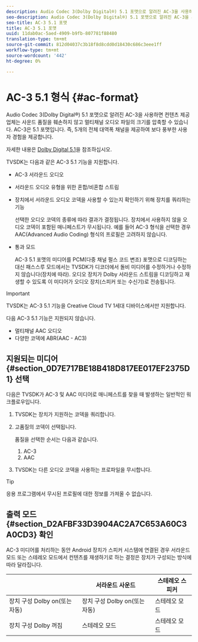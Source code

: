 ```yaml
---
description: Audio Codec 3(Dolby Digital®) 5.1 포맷으로 알려진 AC-3을 사용하면 컨텐츠 제공업체는 사운드 품질을 훼손하지 않고 멀티채널 오디오 파일의 크기를 압축할 수 있습니다. AC-3은 5.1 포맷입니다. 즉, 5개의 전체 대역폭 채널을 제공하여 보다 풍부한 사용자 경험을 제공합니다.
seo-description: Audio Codec 3(Dolby Digital®) 5.1 포맷으로 알려진 AC-3을 사용하면 컨텐츠 제공업체는 사운드 품질을 훼손하지 않고 멀티채널 오디오 파일의 크기를 압축할 수 있습니다. AC-3은 5.1 포맷입니다. 즉, 5개의 전체 대역폭 채널을 제공하여 보다 풍부한 사용자 경험을 제공합니다.
seo-title: AC-3 5.1 포맷
title: AC-3 5.1 포맷
uuid: 11dab0ac-5aed-4909-b9fb-807781f88480
translation-type: tm+mt
source-git-commit: 812d04037c3b18f8d8cdd0d18430c686c3eee1ff
workflow-type: tm+mt
source-wordcount: '442'
ht-degree: 0%

---
```



# AC-3 5.1 형식 {#ac-format}

Audio Codec 3(Dolby Digital®) 5.1 포맷으로 알려진 AC-3을 사용하면 컨텐츠 제공업체는 사운드 품질을 훼손하지 않고 멀티채널 오디오 파일의 크기를 압축할 수 있습니다. AC-3은 5.1 포맷입니다. 즉, 5개의 전체 대역폭 채널을 제공하여 보다 풍부한 사용자 경험을 제공합니다.

자세한 내용은 [Dolby Digital 5.1](https://www.dolby.com/us/en/technologies/dolby-digital.html)을 참조하십시오.

TVSDK는 다음과 같은 AC-3 5.1 기능을 지원합니다.

* AC-3 서라운드 오디오
* 서라운드 오디오 유형을 위한 혼합/비혼합 스트림
* 장치에서 서라운드 오디오 코덱을 사용할 수 있는지 확인하기 위해 장치를 쿼리하는 기능

   선택한 오디오 코덱의 종류에 따라 결과가 결정됩니다. 장치에서 사용하지 않을 오디오 코덱이 포함된 매니페스트가 무시됩니다. 예를 들어 AC-3 형식을 선택한 경우 AAC(Advanced Audio Coding) 형식의 프로필은 고려하지 않습니다.
* 통과 모드

   AC-3 5.1 포맷의 미디어를 PCM(다중 채널 펄스 코드 변조) 포맷으로 디코딩하는 대신 패스스루 모드에서는 TVSDK가 디코더에서 돌비 미디어를 수정하거나 수정하지 않습니다(장치에 따라). 오디오 장치가 Dolby 서라운드 스트림을 디코딩하고 재생할 수 있도록 이 미디어가 오디오 장치(스피커 또는 수신기)로 전송됩니다.

>[!IMPORTANT]
>
>TVSDK는 AC-3 5.1 기능을 Creative Cloud TV 1세대 디바이스에서만 지원합니다.

다음 AC-3 5.1 기능은 지원되지 않습니다.

* 멀티채널 AAC 오디오
* 다양한 코덱에 ABR(AAC - AC3)

## 지원되는 미디어 {#section_0D7E717BE18B418D817EE017EF2375D1} 선택

다음은 TVSDK가 AC-3 및 AAC 미디어로 매니페스트를 찾을 때 발생하는 일반적인 워크플로우입니다.

1. TVSDK는 장치가 지원하는 코덱을 쿼리합니다.
1. 고품질의 코덱이 선택됩니다.

   품질을 선택한 순서는 다음과 같습니다.

   1. AC-3
   1. AAC

1. TVSDK는 다른 오디오 코덱을 사용하는 프로파일을 무시합니다.

>[!TIP]
>
>응용 프로그램에서 무시된 프로필에 대한 정보를 가져올 수 없습니다.

## 출력 모드 {#section_D2AFBF33D3904AC2A7C653A60C3A0CD3} 확인

AC-3 미디어를 처리하는 동안 Android 장치가 스피커 시스템에 연결된 경우 서라운드 모드 또는 스테레오 모드에서 컨텐츠를 재생하기로 하는 결정은 장치가 구성되는 방식에 따라 달라집니다.

|  | 서라운드 사운드 | 스테레오 스피커 |
|---|---|---|
| 장치 구성 Dolby on(또는 자동) | 장치 구성 Dolby on(또는 자동) | 스테레오 모드 |
| 장치 구성 Dolby 꺼짐 | 스테레오 모드 | 스테레오 모드 |

